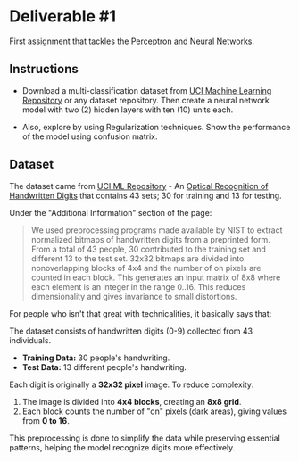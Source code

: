 # Deliverable #1

First assignment that tackles the [Perceptron and Neural Networks](/Codes/Samples/01%20-%20Neural%20Network/).

## Instructions

- Download a multi-classification dataset from [UCI Machine Learning Repository](https://archive.ics.uci.edu/) or any dataset repository. Then create a neural network model with two (2) hidden layers with ten (10) units each.

- Also, explore by using Regularization techniques. Show the performance of the model using confusion matrix.

## Dataset

The dataset came from [UCI ML Repository](https://archive.ics.uci.edu/) - An [Optical Recognition of Handwritten Digits](https://archive.ics.uci.edu/dataset/80/optical+recognition+of+handwritten+digits) that contains 43 sets; 30 for training and 13 for testing.

Under the "Additional Information" section of the page:
> We used preprocessing programs made available by NIST to extract normalized bitmaps of handwritten digits from a preprinted form. From a total of 43 people, 30 contributed to the training set and different 13 to the test set. 32x32 bitmaps are divided into nonoverlapping blocks of 4x4 and the number of on pixels are counted in each block. This generates an input matrix of 8x8 where each element is an integer in the range 0..16. This reduces dimensionality and gives invariance to small distortions.

For people who isn't that great with technicalities, it basically says that:

The dataset consists of handwritten digits (0-9) collected from 43 individuals.

- **Training Data:** 30 people's handwriting.
- **Test Data:** 13 different people's handwriting.

Each digit is originally a **32x32 pixel** image. To reduce complexity:  

1. The image is divided into **4x4 blocks**, creating an **8x8 grid**.
2. Each block counts the number of "on" pixels (dark areas), giving values from **0 to 16**.

This preprocessing is done to simplify the data while preserving essential patterns, helping the model recognize digits more effectively.
